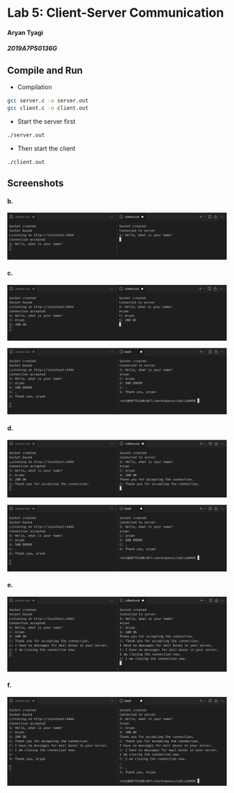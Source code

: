 # Lab 5: Client-Server Communication

#### Aryan Tyagi

##### 2019A7PS0136G



## Compile and Run

 - Compilation

```bash
gcc server.c -o server.out
gcc client.c -o client.out
```

 - Start the server first

```bash
./server.out
```

 - Then start the client

```
./client.out
```

<div style="page-break-after: always;"></div>

## Screenshots

#### b. 

![image-20220221222630345](assets/image-20220221222630345.png)

#### c.

![image-20220221222727937](assets/image-20220221222727937.png)

![image-20220221223200116](assets/image-20220221223200116.png)

<div style="page-break-after: always;"></div>

#### d.

![image-20220221222847284](assets/image-20220221222847284.png)

![image-20220221223157490](assets/image-20220221223157490.png)

#### e.

![image-20220221222948537](assets/image-20220221222948537.png)

<div style="page-break-after: always;"></div>

#### f.

![image-20220221223013051](assets/image-20220221223013051.png)

